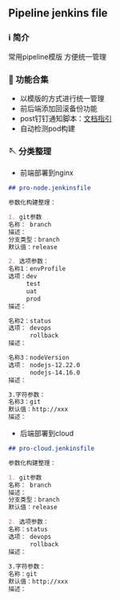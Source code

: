 ## Pipeline jenkins file

### ℹ️ 简介

常用pipeline模版 方便统一管理

### 💼 功能合集

- 以模版的方式进行统一管理
- 前后端添加回滚备份功能
- post钉钉通知脚本：[文档指引](https://github.com/whitejdae/ops_tool)
- 自动检测pod构建

### 🪡 分类整理

- 前端部署到nginx
```markdown
## pro-node.jenkinsfile

参数化构建整理：

1. git参数
名称： branch
描述：
分支类型：branch
默认值：release

2. 选项参数：
名称1：envProfile
选项：dev
     test
     uat
     prod
描述：

名称2：status
选项： devops
      rollback
描述：

名称3：nodeVersion
选项： nodejs-12.22.0
      nodejs-14.16.0
描述：

3.字符参数：
名称3：git
默认值：http://xxx
描述：
```

- 后端部署到cloud
```markdown
## pro-cloud.jenkinsfile

参数化构建整理：

1. git参数 
名称： branch
描述：
分支类型：branch
默认值：release

2. 选项参数：
名称：status
选项： devops
      rollback
描述：
   
3.字符参数：
名称：git
默认值：http://xxx
描述：
```